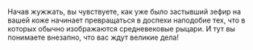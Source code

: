 Начав жужжать, вы чувствуете, как уже было застывший зефир на вашей коже
начинает превращаться в доспехи наподобие тех, что в которых обычно
изображаются средневековые рыцари. И тут вы понимаете внезапно, что
вас ждут великие дела!